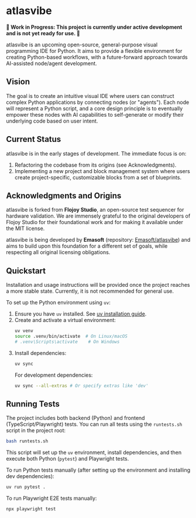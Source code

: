 # atlasvibe

**🚧 Work in Progress: This project is currently under active development and is not yet ready for use. 🚧**

atlasvibe is an upcoming open-source, general-purpose visual programming IDE for Python. It aims to provide a flexible environment for creating Python-based workflows, with a future-forward approach towards AI-assisted node/agent development.

## Vision

The goal is to create an intuitive visual IDE where users can construct complex Python applications by connecting nodes (or "agents"). Each node will represent a Python script, and a core design principle is to eventually empower these nodes with AI capabilities to self-generate or modify their underlying code based on user intent.

## Current Status

atlasvibe is in the early stages of development. The immediate focus is on:
1.  Refactoring the codebase from its origins (see Acknowledgments).
2.  Implementing a new project and block management system where users create project-specific, customizable blocks from a set of blueprints.

## Acknowledgments and Origins

atlasvibe is forked from **Flojoy Studio**, an open-source test sequencer for hardware validation. We are immensely grateful to the original developers of Flojoy Studio for their foundational work and for making it available under the MIT license.

atlasvibe is being developed by **Emasoft** (repository: [Emasoft/atlasvibe](https://github.com/Emasoft/atlasvibe)) and aims to build upon this foundation for a different set of goals, while respecting all original licensing obligations.

## Quickstart

Installation and usage instructions will be provided once the project reaches a more stable state. Currently, it is not recommended for general use.

To set up the Python environment using `uv`:
1.  Ensure you have `uv` installed. See [uv installation guide](https://github.com/astral-sh/uv#installation).
2.  Create and activate a virtual environment:
    ```bash
    uv venv
    source .venv/bin/activate  # On Linux/macOS
    # .venv\Scripts\activate    # On Windows
    ```
3.  Install dependencies:
    ```bash
    uv sync
    ```
    For development dependencies:
    ```bash
    uv sync --all-extras # Or specify extras like 'dev'
    ```

## Running Tests

The project includes both backend (Python) and frontend (TypeScript/Playwright) tests.
You can run all tests using the `runtests.sh` script in the project root:
```bash
bash runtests.sh
```
This script will set up the `uv` environment, install dependencies, and then execute both Python (`pytest`) and Playwright tests.

To run Python tests manually (after setting up the environment and installing dev dependencies):
```bash
uv run pytest .
```

To run Playwright E2E tests manually:
```bash
npx playwright test
```

